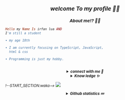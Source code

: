 <h2 align="center"><i><small>welcome To my profile 🧸💖</h2>
<h3 align="center">About me!? 💖🧸</h3>

```rb
Hello my Name Is irfan lua AND
I'm still a student

• my age 18th

• I am currently focusing on TypeScript, JavaScript,
  html & css

• Programming is just my hobby.

```
<br>
<details align="center"><summary><b>connect with me 👋</b></summary><br>
<p align="center">
  <a href="https://instagram.com/af.heey" target="_blank">
    <img src="https://img.shields.io/badge/instagram-%23E4405F.svg?&style=for-the-badge&logo=instagram&logoColor=white&color=071A2C" alt="Instagram"/>
  </a>
  <a href="https://wa.me/642737966667" target="_blank">
    <img src="https://img.shields.io/badge/whatsapp-%2312100E.svg?&style=for-the-badge&logo=whatsapp&logoColor=white&color=071A2C" alt="YouTube"/>
  </a>
</p>
</details>

<details align="center"><summary><b>Know ledge ✨</b></summary><br>

<p align="center">
  <img alt="html" src="https://img.shields.io/badge/HTML-e34c26?style=for-the-badge&logo=html5&logoColor=white">
  <img alt="css" src="https://img.shields.io/badge/CSS-00000?style=for-the-badge&logo=css3">
  <img alt="javascript" src="https://img.shields.io/badge/JavaScript-000000?style=for-the-badge&logo=javascript">
  <img alt="python" src="https://img.shields.io/badge/Python-000000?style=for-the-badge&logo=python">
  <img alt="php" src="https://img.shields.io/badge/PHP-000000?style=for-the-badge&logo=php">
  <img alt="typescript" src="https://img.shields.io/badge/TypeScript-000000?style=for-the-badge&logo=typescript">
 </p>
</details>

!--START_SECTION:waka-->
<img src="https://komarev.com/ghpvc/?username=xxirfanx&label=Profile%20views&color=ff69b4&label=Profile+Views&style=plastic">

<details align="center"><summary><b>Github statistics 💤</b></summary><br>
  
<div align="center">
<br>
<a href="https://github.com/xxirfanx"><img src="https://github-readme-stats.vercel.app/api?username=xxirfanx&bg_color=071A2C&title_color=fff&text_color=fff&icon_color=fff&hide_border=true&show_icons=true" /></>
<a href="https://github.com/xxirfanx"><img src="https://github-readme-stats.vercel.app/api/top-langs?username=xxirfanx&bg_color=071A2C&title_color=fff&text_color=fff&hide_border=true&show_icons=true&layout=compact" /></a>
<img src="https://github-readme-streak-stats.herokuapp.com/?user=xxirfanx&bg_color=071A2C" />
<a href="https://github.com/xxirfanx/github-profile-trophy"><img src="https://github-profile-trophy.vercel.app/?username=xxirfanx&theme=onedark" /></a>
</div>
</details>
